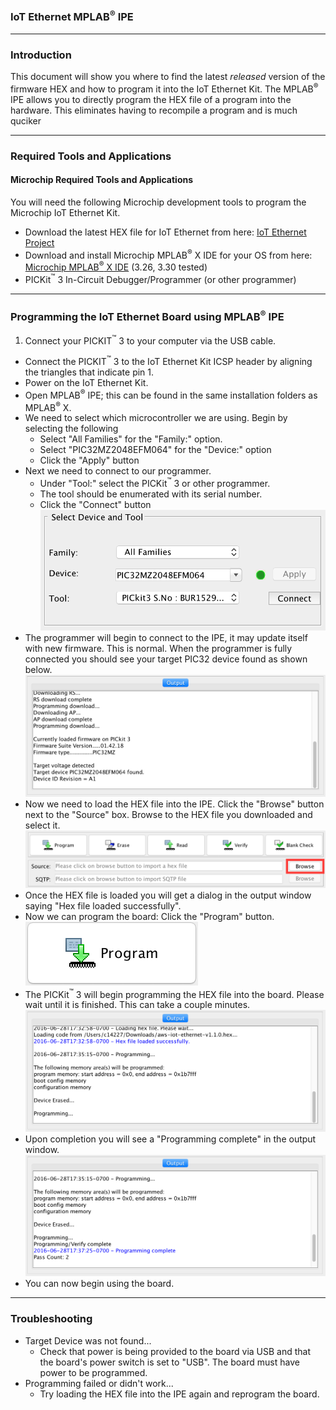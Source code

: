 ### IoT Ethernet MPLAB<sup>&reg;</sup> IPE

---

### Introduction
This document will show you where to find the latest _released_ version of the firmware HEX and how to program it into the IoT Ethernet Kit.  The MPLAB<sup>&reg;</sup> IPE allows you to directly program the HEX file of a program into the hardware.  This eliminates having to recompile a program and is much quciker

---

### Required Tools and Applications
#### Microchip Required Tools and Applications
You will need the following Microchip development tools to program the Microchip IoT Ethernet Kit.

- Download the latest HEX file for IoT Ethernet from here: [IoT Ethernet Project](https://github.com/MicrochipTech/aws-iot-firmware-pic32mz/releases/latest)
- Download and install Microchip MPLAB<sup>&reg;</sup> X IDE for your OS from here:
[Microchip MPLAB<sup>&reg;</sup> X IDE](http://www.microchip.com/mplabx) (3.26, 3.30 tested)
- PICKit<sup>&trade;</sup> 3 In-Circuit Debugger/Programmer (or other programmer)

---

### Programming the IoT Ethernet Board using MPLAB<sup>&reg;</sup> IPE
1.  Connect your PICKIT<sup>&trade;</sup> 3 to your computer via the USB cable.
-  Connect the PICKIT<sup>&trade;</sup> 3 to the IoT Ethernet Kit ICSP header by aligning the triangles that indicate pin 1.
-  Power on the IoT Ethernet Kit.
-  Open MPLAB<sup>&reg;</sup> IPE; this can be found in the same installation folders as MPLAB<sup>&reg;</sup> X.
- We need to select which microcontroller we are using.  Begin by selecting the following
    - Select "All Families" for the "Family:" option.
    - Select "PIC32MZ2048EFM064" for the "Device:" option
    - Click the "Apply" button
- Next we need to connect to our programmer.  
    - Under "Tool:" select the PICKit<sup>&trade;</sup> 3 or other programmer.  
    - The tool should be enumerated with its serial number.
    - Click the "Connect" button
![Settings](./images/ipe-device-tool.png)
- The programmer will begin to connect to the IPE, it may update itself with new firmware.  This is normal.  When the programmer is fully connected you should see your target PIC32 device found as shown below.
![Programmer connecting](./images/ipe-connecting-to-programmer.png)
- Now we need to load the HEX file into the IPE.  Click the "Browse" button next to the "Source" box.  Browse to the HEX file you downloaded and select it.
![Hex browseing](./images/ipe-hex-browse.png)
- Once the HEX file is loaded you will get a dialog in the output window saying "Hex file loaded successfully".
- Now we can program the board:  Click the "Program" button.
![Hex browseing](./images/ipe-program.png)
- The PICKit<sup>&trade;</sup> 3 will begin programming the HEX file into the board.  Please wait until it is finished.  This can take a couple minutes.
![Hex browseing](./images/ipe-programming.png)
- Upon completion you will see a "Programming complete" in the output window.
![Hex browseing](./images/ipe-programming-complete.png)
- You can now begin using the board.

---

### Troubleshooting
- Target Device was not found...
  - Check that power is being provided to the board via USB and that the board's power switch is set to "USB".  The board must have power to be programmed.
- Programming failed or didn't work...
  - Try loading the HEX file into the IPE again and reprogram the board.